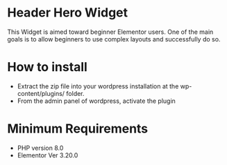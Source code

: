 # Header Hero Widget
This Widget  is aimed toward beginner Elementor users.
One of the main goals is to allow beginners to use complex layouts and successfully do so.

# How to install
 - Extract the zip file into your wordpress installation at the wp-content/plugins/ folder.
 - From the admin panel of wordpress, activate the plugin

# Minimum Requirements
 - PHP version 8.0
 - Elementor Ver 3.20.0


